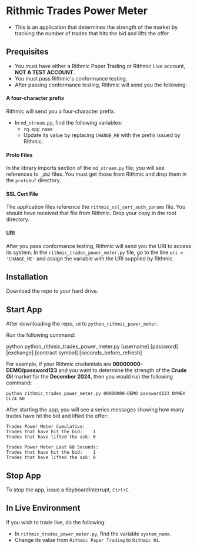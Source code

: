 # Rithmic Trades Power Meter

* This is an application that determines the strength of the market by tracking the number of trades that hits the bid and lifts the offer.

    
## Prequisites

* You must have either a Rithmic Paper Trading or Rithmic Live account, **NOT A TEST ACCOUNT**.
* You must pass Rithmic's conformance testing.
* After passing conformance testing, Rithmic will send you the following:

#### A four-character prefix

Rithmic will send you a four-character prefix.

* In `md_stream.py`, find the following variables:
    * `rq.app_name`
    * Update its value by replacing `CHANGE_ME` with the prefix issued by Rithmic.

#### Proto Files

In the library imports section of the `md_stream.py` file, you will see references to `_pb2` files.  You must get those from Rithmic and drop them in the `protobuf` directory.

#### SSL Cert File

The application files reference the `rithmic_ssl_cert_auth_params` file.  You should have received that file from Rithmic.  Drop your copy in the root directory.

#### URI

After you pass conformance testing, Rithmic will send you the URI to access its system.  In the `rithmic_trades_power_meter.py` file, go to the line `uri = 'CHANGE_ME'` and assign the variable with the URI supplied by Rithmic.
    

## Installation

Download the repo to your hard drive.

## Start App

After downloading the repo, `cd` to `python_rithmic_power_meter`.

Run the following command:


python python_rithmic_trades_power_meter.py [username] [password] [exchange] [contract symbol] [seconds_before_refresh]


For example, if your Rithmic credentials are **00000000-DEMO/password123** and you want to determine the strength of the **Crude Oil** market for the **December 2024**, then you would run the following command:

```
python rithmic_trades_power_meter.py 00000000-DEMO password123 NYMEX CLZ4 60
``` 

After starting the app, you will see a series messages showing how many trades have hit the bid and lifted the offer:

```
Trades Power Meter Cumulative:
Trades that have hit the bid:    1
Trades that have lifted the ask: 0

Trades Power Meter Last 60 Seconds:
Trades that have hit the bid:    1
Trades that have lifted the ask: 0
```

## Stop App

To stop the app, issue a KeyboardInterrupt, `Ctrl+C`.

## In Live Environment

If you wish to trade live, do the following:

* In `rithmic_trades_power_meter.py`, find the variable `system_name`.
* Change its value from `Rithmic Paper Trading` to `Rithmic 01`.
     



